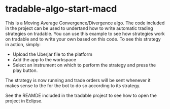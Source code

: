 tradable-algo-start-macd
=========================

This is a Moving Average Convergence/Divergence algo. 
The code included in the project can be used to undertand how to write automatic trading strategies on tradable. 
You can use this example to see how strategies work on tradable and 
to write your own based on this code. To see this strategy in action, simply: 

 * Upload the Uberjar file to the platform
 * Add the app to the workspace
 * Select an instrument on which to perform the strategy and press the play button. 

The strategy is now running and trade orders will be sent whenever it makes sense to the for the bot to do so according to its strategy.

See the REAMDE included in the tradable project to see how to open the project in Eclipse.

